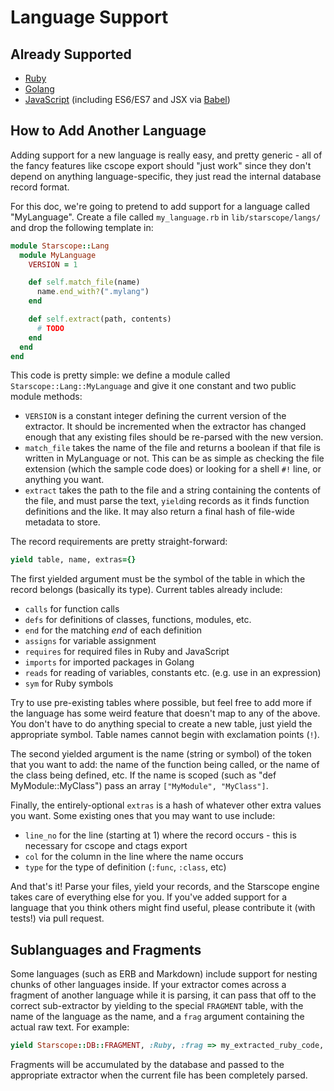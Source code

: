 Language Support
================

Already Supported
-----------------

 * [Ruby](https://www.ruby-lang.org/)
 * [Golang](https://golang.org/)
 * [JavaScript](https://en.wikipedia.org/wiki/JavaScript)
   (including ES6/ES7 and JSX via [Babel](https://babeljs.io/))

How to Add Another Language
---------------------------

Adding support for a new language is really easy, and pretty generic - all of
the fancy features like cscope export should "just work" since they don't depend
on anything language-specific, they just read the internal database record
format.

For this doc, we're going to pretend to add support for a language called
"MyLanguage". Create a file called `my_language.rb` in `lib/starscope/langs/`
and drop the following template in:

```ruby
module Starscope::Lang
  module MyLanguage
    VERSION = 1

    def self.match_file(name)
      name.end_with?(".mylang")
    end

    def self.extract(path, contents)
      # TODO
    end
  end
end
```

This code is pretty simple: we define a module called
`Starscope::Lang::MyLanguage` and give it one constant and two public module
methods:
 * `VERSION` is a constant integer defining the current version of the
   extractor. It should be incremented when the extractor has changed enough
   that any existing files should be re-parsed with the new version.
 * `match_file` takes the name of the file and returns a boolean if that file is
   written in MyLanguage or not. This can be as simple as checking the file
   extension (which the sample code does) or looking for a shell `#!` line, or
   anything you want.
 * `extract` takes the path to the file and a string containing the contents of
   the file, and must parse the text, `yield`ing records as it finds function
   definitions and the like. It may also return a final hash of file-wide
   metadata to store.

The record requirements are pretty straight-forward:
```ruby
yield table, name, extras={}
```
The first yielded argument must be the symbol of the table in which the record
belongs (basically its type). Current tables already include:
 * `calls` for function calls
 * `defs` for definitions of classes, functions, modules, etc.
 * `end` for the matching *end* of each definition
 * `assigns` for variable assignment
 * `requires` for required files in Ruby and JavaScript
 * `imports` for imported packages in Golang
 * `reads` for reading of variables, constants etc. (e.g. use in an expression)
 * `sym` for Ruby symbols

Try to use pre-existing tables where possible, but feel free to add more if the
language has some weird feature that doesn't map to any of the above. You don't
have to do anything special to create a new table, just yield the appropriate
symbol. Table names cannot begin with exclamation points (`!`).

The second yielded argument is the name (string or symbol) of the token that
you want to add: the name of the function being called, or the name of the class
being defined, etc. If the name is scoped (such as "def MyModule::MyClass") pass
an array `["MyModule", "MyClass"]`.

Finally, the entirely-optional `extras` is a hash of whatever other extra values
you want. Some existing ones that you may want to use include:
 * `line_no` for the line (starting at 1) where the record occurs - this is
   necessary for cscope and ctags export
 * `col` for the column in the line where the name occurs
 * `type` for the type of definition (`:func`, `:class`, etc)

And that's it! Parse your files, yield your records, and the Starscope engine
takes care of everything else for you. If you've added support for a language
that you think others might find useful, please contribute it (with tests!) via
pull request.

Sublanguages and Fragments
--------------------------

Some languages (such as ERB and Markdown) include support for nesting chunks of
other languages inside. If your extractor comes across a fragment of another
language while it is parsing, it can pass that off to the correct sub-extractor
by yielding to the special `FRAGMENT` table, with the name of the language as
the name, and a `frag` argument containing the actual raw text. For example:

```ruby
yield Starscope::DB::FRAGMENT, :Ruby, :frag => my_extracted_ruby_code, :line_no => line_no
```

Fragments will be accumulated by the database and passed to the appropriate
extractor when the current file has been completely parsed.
